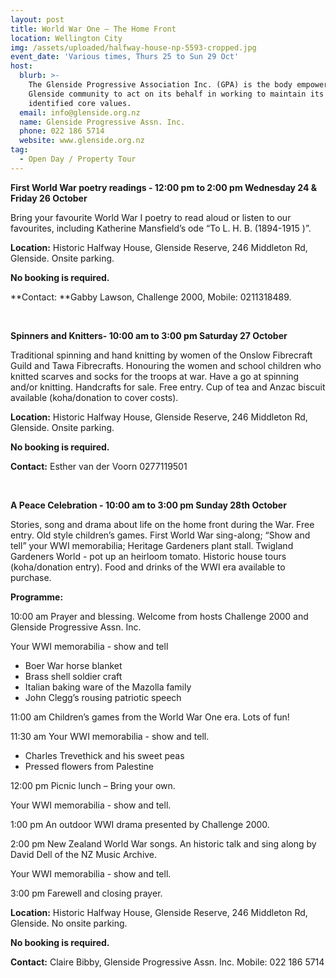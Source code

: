 ```yaml
---
layout: post
title: World War One – The Home Front
location: Wellington City
img: /assets/uploaded/halfway-house-np-5593-cropped.jpg
event_date: 'Various times, Thurs 25 to Sun 29 Oct'
host:
  blurb: >-
    The Glenside Progressive Association Inc. (GPA) is the body empowered by the
    Glenside community to act on its behalf in working to maintain its
    identified core values.
  email: info@glenside.org.nz
  name: Glenside Progressive Assn. Inc.
  phone: 022 186 5714
  website: www.glenside.org.nz
tag:
  - Open Day / Property Tour
---
```

**First World War poetry readings - 12:00 pm to 2:00 pm Wednesday 24 & Friday 26 October**

Bring your favourite World War I poetry to read aloud or listen to our favourites, including Katherine Mansfield’s ode “To L. H. B. (1894-1915 )”.

**Location:** Historic Halfway House, Glenside Reserve, 246 Middleton Rd, Glenside. Onsite parking.

**No booking is required.**

**Contact: **Gabby Lawson, Challenge 2000, Mobile: 0211318489.

<br>

**Spinners and Knitters- 10:00 am to 3:00 pm Saturday 27 October**

Traditional spinning and hand knitting by women of the Onslow Fibrecraft Guild and Tawa Fibrecrafts. Honouring the women and school children who knitted scarves and socks for the troops at war. Have a go at spinning and/or knitting. Handcrafts for sale. Free entry. Cup of tea and Anzac biscuit available (koha/donation to cover costs).

**Location:** Historic Halfway House, Glenside Reserve, 246 Middleton Rd, Glenside. Onsite parking.

**No booking is required.**

**Contact:** Esther van der Voorn 0277119501

<br>

**A Peace Celebration - 10:00 am to 3:00 pm Sunday 28th October**

Stories, song and drama about life on the home front during the War. Free entry. Old style children’s games. First World War sing-along; “Show and tell” your WWI memorabilia; Heritage Gardeners plant stall. Twigland Gardeners World - pot up an heirloom tomato. Historic house tours (koha/donation entry). Food and drinks of the WWI era available to purchase.

**Programme:**

10:00 am Prayer and blessing. Welcome from hosts Challenge 2000 and Glenside Progressive Assn. Inc.

Your WWI memorabilia - show and tell

* Boer War horse blanket
* Brass shell soldier craft
* Italian baking ware of the Mazolla family
* John Clegg’s rousing patriotic speech

11:00 am Children’s games from the World War One era. Lots of fun!

11:30 am Your WWI memorabilia - show and tell.

* Charles Trevethick and his sweet peas
* Pressed flowers from Palestine

12:00 pm Picnic lunch – Bring your own.

Your WWI memorabilia - show and tell.

1:00 pm An outdoor WWI drama presented by Challenge 2000.

2:00 pm New Zealand World War songs. An historic talk and sing along by David Dell of the NZ Music Archive.

Your WWI memorabilia - show and tell.

3:00 pm Farewell and closing prayer.

**Location:** Historic Halfway House, Glenside Reserve, 246 Middleton Rd, Glenside. No onsite parking.

**No booking is required.**

**Contact:** Claire Bibby, Glenside Progressive Assn. Inc. Mobile: 022 186 5714
